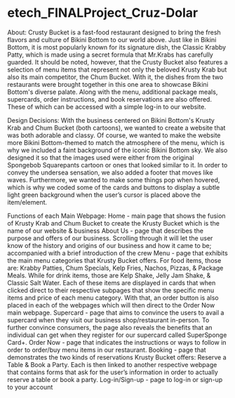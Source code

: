 # etech_FINALProject_Cruz-Dolar

About:
Crusty Bucket is a fast-food restaurant designed to bring the fresh flavors and culture of Bikini Bottom to our world above. Just like in Bikini Bottom, it is most popularly known for its signature dish, the Classic Krabby Patty, which is made using a secret formula that Mr.Krabs has carefully guarded. It should be noted, however, that the Crusty Bucket also features a selection of menu items that represent not only the beloved Krusty Krab but also its main competitor, the Chum Bucket. With it, the dishes from the two restaurants were brought together in this one area to showcase Bikini Bottom's diverse palate. Along with the menu, additional package meals, supercards, order instructions, and book reservations are also offered. These of which can be accessed with a simple log-in to our website.

Design Decisions:
With the business centered on Bikini Bottom's Krusty Krab and Chum Bucket (both cartoons), we wanted to create a website that was both adorable and classy. Of course, we wanted to make the website more Bikini Bottom-themed to match the atmosphere of the menu, which is why we included a faint background of the iconic Bikini Bottom sky. We also designed it so that the images used were either from the original Spongebob Squarepants cartoon or ones that looked similar to it. In order to convey the undersea sensation, we also added a footer that moves like waves. Furthermore, we wanted to make some things pop when hovered, which is why we coded some of the cards and buttons to display a subtle light green background when the user’s cursor is placed above the item/element.

Functions of each Main Webpage:
Home - main page that shows the fusion of Krusty Krab and Chum Bucket to create the Krusty Bucket which is the name of our website & business 
About Us - page that describes the purpose and offers of our business. Scrolling through it will let the user know of the history and origins of our business and how it came to be; accompanied with a brief introduction of the crew 
Menu - page that exhibits the main menu categories that Krusty Bucket offers. For food items, those are: Krabby Patties, Chum Specials, Kelp Fries, Nachos, Pizzas, & Package Meals. While for drink items, those are Kelp Shake, Jelly Jam Shake, & Classic Salt Water. Each of these items are displayed in cards that when clicked direct to their respective subpages that show the specific menu items and price of each menu category. With that, an order button is also placed in each of the webpages which will then direct to the Order Now main webpage.
Supercard - page that aims to convince the users to avail a supercard when they visit our business shop/restaurant in-person. To further convince consumers, the page also reveals the benefits that an individual can get when they register for our supercard called SuperSponge Card+. 
Order Now - page that indicates the instructions or ways to follow in order to order/buy menu items in our restaurant.
Booking - page that demonstrates the two kinds of reservations Krusty Bucket offers: Reserve a Table & Book a Party. Each is then linked to another respective webpage that contains forms that ask for the user’s information in order to actually reserve a table or book a party.
Log-in/Sign-up - page to log-in or sign-up to your account
